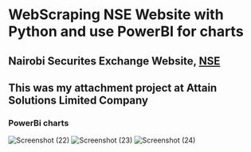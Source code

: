 # WebScraping NSE Website with Python and use PowerBI for charts
## Nairobi Securites Exchange Website, [NSE](https://www.nse.co.ke/dataservices/market-statistics/)
## This was my attachment project at Attain Solutions Limited Company

### PowerBi charts
![Screenshot (22)](https://user-images.githubusercontent.com/81359755/200779439-2ad62ff8-c3e3-45f5-90f3-c81bd7ad838d.png)
![Screenshot (23)](https://user-images.githubusercontent.com/81359755/200779454-e27fced3-7674-465b-ae7c-c4843c41b40f.png)
![Screenshot (24)](https://user-images.githubusercontent.com/81359755/200779458-bbac981e-d473-4749-a541-a4571d8ae1f9.png)
